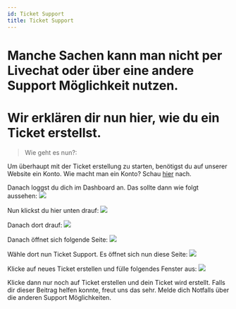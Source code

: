 ```yaml
---
id: Ticket Support
title: Ticket Support
---
```


# Manche Sachen kann man nicht per Livechat oder über eine andere Support Möglichkeit nutzen. 
# Wir erklären dir nun hier, wie du ein Ticket erstellst.



> Wie geht es nun?:

Um überhaupt mit der Ticket erstellung zu starten, benötigst du auf unserer Website ein Konto.
Wie macht man ein Konto? Schau [hier](https://faq.robin-it.de/docs/Account/Account%20erstellen) nach.

Danach loggst du dich im Dashboard an.
Das sollte dann wie folgt aussehen:
![](https://screen.r-it.link/FonU7/CepoJAgu50.png/raw)

Nun klickst du hier unten drauf:
![](https://screen.r-it.link/FonU7/jucubOxa49.png/raw)

Danach dort drauf:
![](https://screen.r-it.link/FonU7/NUGoDiLe74.png/raw)

Danach öffnet sich folgende Seite:
![](https://screen.r-it.link/FonU7/suGeleGi15.png/raw)

Wähle dort nun Ticket Support.
Es öffnet sich nun diese Seite:
![](https://screen.r-it.link/FonU7/DiKUloMU43.png/raw)

Klicke auf neues Ticket erstellen und fülle folgendes Fenster aus:
![](https://screen.r-it.link/FonU7/WOTurAse56.png/raw)

Klicke dann nur noch auf Ticket erstellen und dein Ticket wird erstellt.
Falls dir dieser Beitrag helfen konnte, freut uns das sehr. Melde dich Notfalls über die anderen Support Möglichkeiten.
